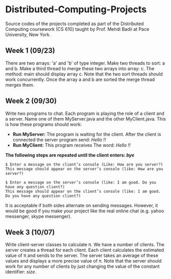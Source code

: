 # Distributed-Computing-Projects
Source codes of the projects completed as part of the Distributed Computing coursework (CS 610) taught by Prof. Mehdi Badii at Pace University, New York.

## Week 1 (09/23)
There are two arrays: 'a' and 'b' of type integer. Make two threads to sort: a and b. Make a third thread to merge these two arrays into array: c. The method: main should display array c. Note that the two sort threads should work concurrently. Once the array a and b are sorted the merge thread merges them.

## Week 2 (09/30)
Write two programs to chat. Each program is playing the role of a client and a server. Name one of them MyServer.java and the other MyClient.java. This is how these programs should work:
* **Run MyServer:** The program is waiting for the client. After the client is connected the server program send: *Hello !!*
* **Run MyClient:** This program receives The word: *Hello !!*  

**The following steps are repeated until the client enters: *bye***
```
$ Enter a message on the client’s console (Like: How are you server?) 
This message should appear on the server’s console (like: How are you server?)

$ Enter a message on the server’s console (like: I am good. Do you have any question client?) 
This message should appear on the client’s console (like: I am good. Do you have any question client?)
```
It is acceptable if both sides alternate on sending messages. However, it would be good if you make your project like the real online chat (e.g. yahoo messenger, skype messenger).

## Week 3 (10/07)
Write client-server classes to calculate π. We have a number of clients. The server creates a thread for each client. Each client calculates the estimated value of π and sends to the server. The server takes an average of these values and displays a more precise value of π. Note that the server should work for any number of clients by just changing the value of the constant identifier: *size*.
